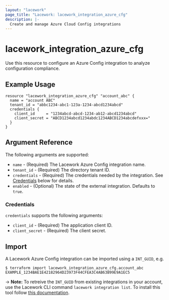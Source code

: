 ```yaml
---
layout: "lacework"
page_title: "Lacework: lacework_integration_azure_cfg"
description: |-
  Create and manage Azure Cloud Config integrations
---
```


# lacework\_integration\_azure\_cfg

Use this resource to configure an Azure Config integration to analyze configuration compliance.

## Example Usage

```hcl
resource "lacework_integration_azure_cfg" "account_abc" {
  name = "account ABC"
  tenant_id = "abbc1234-abc1-123a-1234-abcd1234abcd"
  credentials {
    client_id     = "1234abcd-abcd-1234-ab12-abcd1234abcd"
    client_secret = "ABCD1234abcd1234abdc1234ABCD1234abcdefxxx="
  }
}
```

## Argument Reference

The following arguments are supported:

* `name` - (Required) The Lacework Azure Config integration name.
* `tenant_id` - (Required) The directory tenant ID.
* `credentials` - (Required) The credentials needed by the integration. See [Credentials](#credentials) below for details.
* `enabled` - (Optional) The state of the external integration. Defaults to `true`.

### Credentials

`credentials` supports the following arguments:

* `client_id` - (Required) The application client ID.
* `client_secret` - (Required) The client secret.

## Import

A Lacework Azure Config integration can be imported using a `INT_GUID`, e.g.

```
$ terraform import lacework_integration_azure_cfg.account_abc EXAMPLE_1234BAE1E42182964D23973F44CFEA3C4AB63B99E9A1EC5
```
-> **Note:** To retreive the `INT_GUID` from existing integrations in your account, use the
	Lacework CLI command `lacework integration list`. To install this tool follow
	[this documentation](https://github.com/lacework/go-sdk/wiki/CLI-Documentation#installation).
